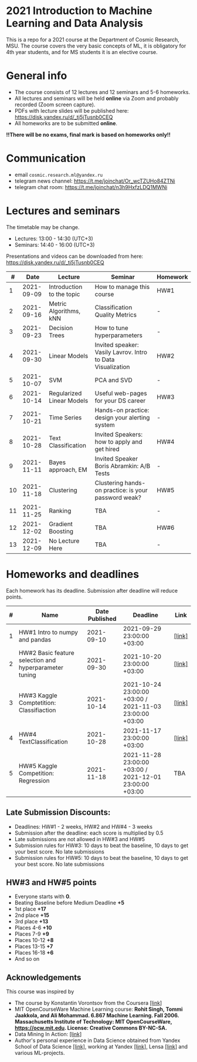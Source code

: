 # 2021 Introduction to Machine Learning and Data Analysis 

This is a repo for a 2021 course at the Department of Cosmic Research, MSU. 
The course covers the very basic concepts of ML, it is obligatory for 4th year students, and for MS students it is an elective course.

# General info
- The course consists of 12 lectures and 12 seminars and 5-6 homeworks.
- All lectures and seminars will be held **online** via Zoom and probably recorded (Zoom screen capture).
- PDFs with lecture slides will be published here: https://disk.yandex.ru/d/_tj5jTusnb0CEQ
- All homeworks are to be submitted **online**.

**!!There will be no exams, final mark is based on homeworks only!!**

# Communication
- email `cosmic.research.ml@yandex.ru`
- telegram news channel: https://t.me/joinchat/Or_wcTZUHo84ZTNi
- telegram chat room: https://t.me/joinchat/n3h9HxfzLDQ1MWNi


# Lectures and seminars
The timetable may be change.
- Lectures: 13:00 - 14:30 (UTC+3)
- Seminars: 14:40 - 16:00 (UTC+3)

Presentations and videos can be downloaded from here: https://disk.yandex.ru/d/_tj5jTusnb0CEQ

| #  | Date | Lecture | Seminar | Homework |
| -- | ---- | ------- | ------- | -------- |
| 1  | 2021-09-09 | Introduction to the topic | How to manage this course | HW#1 |
| 2  | 2021-09-16 | Metric Algorithms, kNN | Classification Quality Metrics | - |
| 3  | 2021-09-23 | Decision Trees | How to tune hyperparameters| - |
| 4  | 2021-09-30 | Linear Models | Invited speaker: Vasily Lavrov. Intro to Data Visualization | HW#2 |
| 5  | 2021-10-07 | SVM | PCA and SVD | - |
| 6  | 2021-10-14 | Regularized Linear Models | Useful web-pages for your DS career| HW#3 |
| 7  | 2021-10-21 | Time Series | Hands-on practice: design your alerting system| - |
| 8  | 2021-10-28| Text Classification | Invited Speakers: how to apply and get hired | HW#4 |
| 9  | 2021-11-11 | Bayes approach, EM | Invited Speaker Boris Abramkin: A/B Tests | - |
| 10 | 2021-11-18 | Clustering| Clustering hands-on practice: is your password weak?| HW#5 |
| 11 | 2021-11-25 | Ranking | TBA | - |
| 12 | 2021-12-02 | Gradient Boosting | TBA | HW#6 |
| 13 | 2021-12-09| No Lecture Here | TBA | - |



# Homeworks and deadlines
Each homework has its deadline. Submission after deadline will reduce points.

| #   | Name | Date Published | Deadline |  Link |
| --- | ---- | -------------- | -------- | -- |
| 1  | HW#1  Intro to numpy and pandas | 2021-09-10 | 2021-09-29 23:00:00 +03:00 | [[link]](https://github.com/cosmic-research-ml-edu/intro_ml_2021/tree/main/homeworks/hw01) |
| 2  | HW#2  Basic feature selection and hyperparameter tuning | 2021-09-30 | 2021-10-20 23:00:00 +03:00 | [[link]](https://github.com/cosmic-research-ml-edu/intro_ml_2021/tree/main/homeworks/hw02) |
| 3  | HW#3  Kaggle Comptetition: Classifiaction | 2021-10-14 | 2021-10-24 23:00:00 +03:00 / 2021-11-03 23:00:00 +03:00| [[link]](https://github.com/cosmic-research-ml-edu/intro_ml_2021/tree/main/homeworks/hw03) |
| 4  | HW#4  TextClassification | 2021-10-28 | 2021-11-17 23:00:00 +03:00 | [[link]](https://github.com/cosmic-research-ml-edu/intro_ml_2021/blob/main/homeworks/hw04/lab04.ipynb) |
| 5  | HW#5  Kaggle Competition: Regression | 2021-11-18 | 2021-11-28 23:00:00 +03:00 / 2021-12-01 23:00:00 +03:00| TBA | 


## Late Submission Discounts:
- Deadlines: HW#1 - 2 weeks, HW#2 and HW#4 - 3 weeks
- Submission after the deadline: each score is multiplied by 0.5
- Late submissions are not allowed in HW#3 and HW#5
- Submission rules for HW#3: 10 days to beat the baseline, 10 days to get your best score. No late submissions
- Submission rules for HW#5: 10 days to beat the baseline, 10 days to get your best score. No late submissions


## HW#3 and HW#5 points
- Everyone starts with **0**.
- Beating Baseline before Medium Deadline **+5**
- 1st place **+17**
- 2nd place **+15**
- 3rd place **+13**
- Places 4-6 **+10**
- Places 7-9 **+9**
- Places 10-12 **+8**
- Places 13-15 **+7**
- Places 16-18 **+6**
- And so on

## Acknowledgements

This course was inspired by
-  The course by Konstantin Vorontsov from the Coursera [[link]](https://ru.coursera.org/learn/vvedenie-mashinnoe-obuchenie)
- MIT OpenCourseWare Machine Learning course: **Rohit Singh, Tommi Jaakkola, and Ali Mohammad. 6.867 Machine Learning. Fall 2006. Massachusetts Institute of Technology: MIT OpenCourseWare, https://ocw.mit.edu. License: Creative Commons BY-NC-SA.**
- Data Mining In Action: [[link]](https://www.youtube.com/channel/UCop3CelRVvrchG5lsPyxvHg/videos)
- Author's personal experience in Data Science obtained from Yandex School of Data Science [[link]](https://yandexdataschool.com/), working at Yandex [[link]](https://yandex.ru/company/), Lensa [[link]](https://lensa.com/about-us) and various ML-projects.
